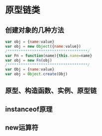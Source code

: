 # 原型链类
## 创建对象的几种方法
```js
var obj = {name:value}
var obj = new Object({name:value})
/************************************/
var Fn = function(name){this.name=name}
var obj = new Fn(obj)
/************************************/
var Obj = {name:value}
var obj = Object.create(Obj)
```
## 原型、构造函数、实例、原型链

## instanceof原理
 
## new运算符
